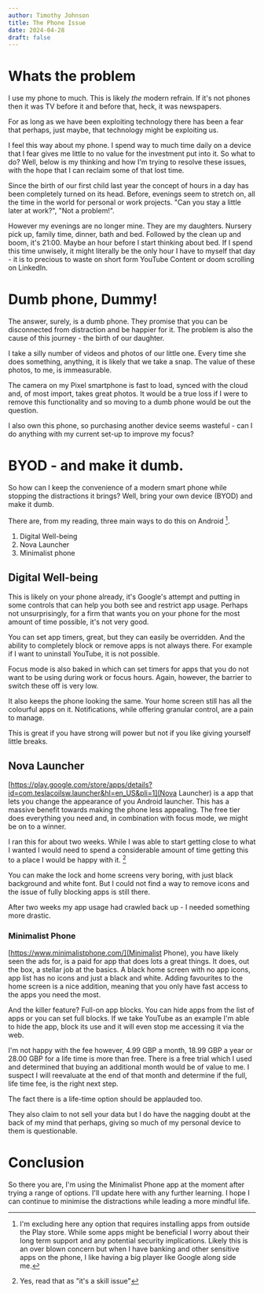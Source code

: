 ```yaml
---
author: Timothy Johnson
title: The Phone Issue
date: 2024-04-28
draft: false 
---
```


	
# Whats the problem 		
		
		
		
I use my phone to much. This is likely *the* modern refrain. If it's not phones then it was TV before it and before that, heck, it was newspapers.

For as long as we have been exploiting technology there has been a fear that perhaps, just maybe, that technology might be exploiting us.

I feel this way about my phone. I spend way to much time daily on a device that I fear gives me little to no value for the investment put into it. So what to do? Well, below is my thinking and how I'm trying to resolve these issues, with the hope that I can reclaim some of that lost time.


Since the birth of our first child last year the concept of hours in a day has been completely turned on its head. Before, evenings seem to stretch on, all the time in the world for personal or work projects. "Can you stay a little later at work?", "Not a problem!". 

However my evenings are no longer mine. They are my daughters. Nursery pick up, family time, dinner, bath and bed. Followed by the clean up and boom, it's 21:00. Maybe an hour before I start thinking about bed. If I spend this time unwisely, it might literally be the only hour I have to myself that day - it is to precious to waste on short form YouTube Content or doom scrolling on LinkedIn.


# Dumb phone, Dummy!


The answer, surely, is a dumb phone. They promise that you can be disconnected from distraction and be happier for it. The problem is also the cause of this journey - the birth of our daughter. 

I take a silly number of videos and photos of our little one. Every time she does something, anything, it is likely that we take a snap. The value of these photos, to me, is immeasurable. 

The camera on my Pixel smartphone is fast to load, synced with the cloud and, of most import, takes great photos. It would be a true loss if I were to remove this functionality and so moving to a dumb phone would be out the question.

I also own this phone, so purchasing another device seems wasteful - can I do anything with my current set-up to improve my focus?

# BYOD - and make it dumb.

So how can I keep the convenience of a modern smart phone while stopping the distractions it brings? Well, bring your own device (BYOD) and make it dumb.

There are, from my reading, three main ways to do this on Android [^1]. 

1. Digital Well-being
2. Nova Launcher
3. Minimalist phone


## Digital Well-being

This is likely on your phone already, it's Google's attempt and putting in some controls that can help you both see and restrict app usage. Perhaps not unsurprisingly, for a firm that wants you on your phone for the most amount of time possible, it's not very good. 

You can set app timers, great, but they can easily be overridden. And the ability to completely block or remove apps is not always there. For example if I want to uninstall YouTube, it is not possible. 

Focus mode is also baked in which can set timers for apps that you do not want to be using during work or focus hours. Again, however, the barrier to switch these off is very low. 

It also keeps the phone looking the same. Your home screen still has all the colourful apps on it. Notifications, while offering granular control, are a pain to manage. 

This is great if you have strong will power but not if you like giving yourself little breaks.

## Nova Launcher 

[https://play.google.com/store/apps/details?id=com.teslacoilsw.launcher&hl=en_US&pli=1](Nova Launcher) is a app that lets you change the appearance of you Android launcher. This has a massive benefit towards making the phone less appealing. The free tier does everything you need and, in combination with focus mode, we might be on to a winner. 

I ran this for about two weeks. While I was able to start getting close to what I wanted I would need to spend a considerable amount of time getting this to a place I would be happy with it. [^2] 

You can make the lock and home screens very boring, with just black background and white font. But I could not find a way to remove icons and the issue of fully blocking apps is still there. 

After two weeks my app usage had crawled back up - I needed something more drastic. 

### Minimalist Phone

[https://www.minimalistphone.com/](Minimalist Phone), you have likely seen the ads for, is a paid for app that does lots a great things. It does, out the box, a stellar job at the basics. A black home screen with no app icons, app list has no icons and just a black and white. Adding favourites to the home screen is a nice addition, meaning that you only have fast access to the apps you need the most. 

And the killer feature? Full-on app blocks. You can hide apps from the list of apps or you can set full blocks. If we take YouTube as an example I'm able to hide the app, block its use and it will even stop me accessing it via the web. 

I'm not happy with the fee however, 4.99 GBP a month, 18.99 GBP a year or 28.00 GBP for a life time is more than free. There is a free trial which I used and determined that buying an additional month would be of value to me. I suspect I will reevaluate at the end of that month and determine if the full, life time fee, is the right next step. 

The fact there is a life-time option should be applauded too. 

They also claim to not sell your data but I do have the nagging doubt at the back of my mind that perhaps, giving so much of my personal device to them is questionable. 

# Conclusion

So there you are, I'm using the Minimalist Phone app at the moment after trying a range of options. I'll update here with any further learning. I hope I can continue to minimise the distractions while leading a more mindful life. 


[^1]: I'm excluding here any option that requires installing apps from outside the Play store. While some apps might be beneficial I worry about their long term support and any potential security implications. Likely this is an over blown concern but when I have banking and other sensitive apps on the phone, I like having a big player like Google along side me. 

[^2]: Yes, read that as "it's a skill issue"
